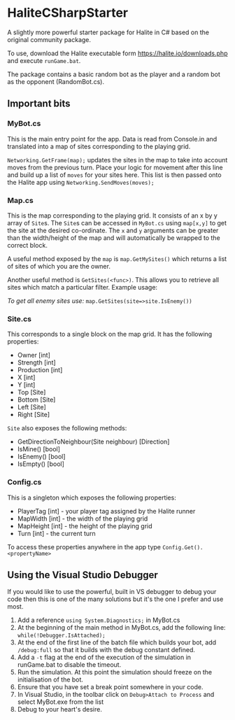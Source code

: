 # HaliteCSharpStarter
A slightly more powerful starter package for Halite in C# based on the original community package.

To use, download the Halite executable form https://halite.io/downloads.php and execute `runGame.bat`.

The package contains a basic random bot as the player and a random bot as the opponent (RandomBot.cs).

## Important bits
### MyBot.cs
This is the main entry point for the app. Data is read from Console.in and translated into a map of sites corresponding to the playing grid.

`Networking.GetFrame(map);` updates the sites in the map to take into account moves from the previous turn. Place your logic for movement after this line and build up a list of `moves` for your sites here. This list is then passed onto the Halite app using `Networking.SendMoves(moves);`
 
### Map.cs
This is the map corresponding to the playing grid. It consists of an x by y array of `Site`s. The `Site`s can be accessed in `MyBot.cs` using `map[x,y]` to get the site at the desired co-ordinate. The `x` and `y` arguments can be greater than the width/height of the map and will automatically be wrapped to the correct block.

A useful method exposed by the `map` is `map.GetMySites()` which returns a list of sites of which you are the owner.

Another useful method is `GetSites(<func>)`. This allows you to retrieve all sites which match a particular filter. 
Example usage:

*To get all enemy sites use:* `map.GetSites(site=>site.IsEnemy())`

### Site.cs
This corresponds to a single block on the map grid. It has the following properties:

* Owner [int]
* Strength [int]
* Production [int]
* X [int]
* Y [int]
* Top [Site]
* Bottom [Site]
* Left [Site]
* Right [Site]

`Site` also exposes the following methods:
* GetDirectionToNeighbour(Site neighbour) [Direction]
* IsMine() [bool]
* IsEnemy() [bool]
* IsEmpty() [bool]

### Config.cs
This is a singleton which exposes the following properties:
* PlayerTag [int] - your player tag assigned by the Halite runner
* MapWidth [int] - the width of the playing grid
* MapHeight [int] - the height of the playing grid
* Turn [int] - the current turn

To access these properties anywhere in the app type `Config.Get().<propertyName>`

## Using the Visual Studio Debugger
If you would like to use the powerful, built in VS debugger to debug your code then this is one of the many solutions but it's the one I prefer and use most.

1. Add a reference `using System.Diagnostics;` in MyBot.cs
2. At the beginning of the main method in MyBot.cs, add the following line: `while(!Debugger.IsAttached);`
3. At the end of the first line of the batch file which builds your bot, add ` /debug:full` so that it builds with the debug constant defined.
4. Add a `-t` flag at the end of the execution of the simulation in runGame.bat to disable the timeout.
5. Run the simulation. At this point the simulation should freeze on the initialisation of the bot.
6. Ensure that you have set a break point somewhere in your code.
7. In Visual Studio, in the toolbar click on `Debug>Attach to Process` and select MyBot.exe from the list
8. Debug to your heart's desire.